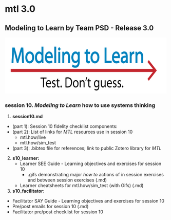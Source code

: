 # mtl 3.0

## Modeling to Learn by Team PSD - Release 3.0

<img src = "https://github.com/lzim/teampsd/blob/master/resources/logos/mtl_testdontguess_sm.png"
     height = "175" width = "650">

### session 10. *Modeling to Learn* how to use **systems thinking**

1. **session10.md**
  - (part 1): Session 10 fidelity checklist components:
  - (part 2): List of links for *MTL* resources use in session 10
    - mtl.how/live
    - mtl.how/sim_test
  - (part 3): .bibtex file for references; link to public Zotero library for *MTL*
2. **s10_learner:**
   - Learner SEE Guide - Learning objectives and exercises for session 10
     - .gifs demonstrating major *how to* actions of in session exercises and between session exercises (.md)
   - Learner cheatsheets for mtl.how/sim_test (with Gifs) (.md)
3. **s10_facilitator:**
  - Facilitator SAY Guide - Learning objectives and exercises for session 10
  - Pre/post emails for session 10 (.md)
  - Facilitator pre/post checklist for session 10
